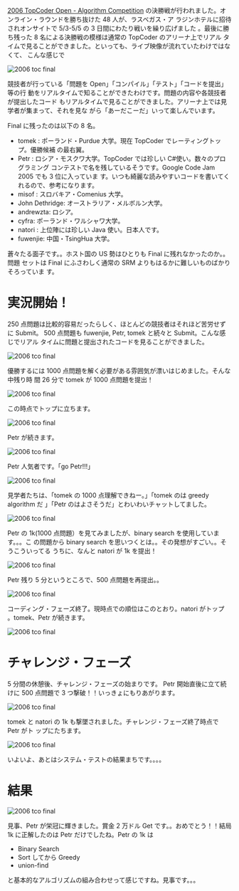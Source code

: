 <!--
date: 2006-05-07
slug: tco2006final
title: 2006 TopCoder Open Final Round
-->

[2006 TopCoder Open - Algorithm Competition](http://www.topcoder.com/tc?module=Static&d1=tournaments&d2=tco06&d3=alg_description)
の決勝戦が行われました。オンライン・ラウンドを勝ち抜けた 48 人が、ラスベガス・ア
ラジンホテルに招待されオンサイトで 5/3-5/5 の 3 日間にわたり戦いを繰り広げました
。最後に勝ち残った 8 名による決勝戦の模様は通常の TopCoder のアリーナ上でリアル
タイムで見ることができました。といっても、ライブ映像が流れていたわけではなくて、
こんな感じで

![2006 toc final](http://static.flickr.com/44/143378605_08950cdd11_o.png)

競技者が行っている「問題を Open」「コンパイル」「テスト」「コードを提出」等の行
動をリアルタイムで知ることができたわけです。問題の内容や各競技者が提出したコード
もリアルタイムで見ることができました。アリーナ上では見学者が集まって、それを見な
がら「あーだこーだ」いって楽しんでいます。

Final に残ったのは以下の 8 名。

- tomek : ポーランド・Purdue 大学。現在 TopCoder でレーティングトップ。優勝候補
  の最右翼。
- Petr : ロシア・モスクワ大学。TopCoder では珍しい C\#使い。数々のプログラミング
  コンテストで名を残しているそうです。Google Code Jam 2005 でも 3 位に入っていま
  す。いつも綺麗な読みやすいコードを書いてくれるので、参考になります。
- misof : スロバキア・Comenius 大学。
- John Dethridge: オーストラリア・メルボルン大学。
- andrewzta: ロシア。
- cyfra: ポーランド・ワルシャワ大学。
- natori : 上位陣には珍しい Java 使い。日本人です。
- fuwenjie: 中国・TsingHua 大学。

蒼々たる面子です。。ホスト国の US 勢はひとりも Final に残れなかったのか。。問題
セットは Final にふさわしく通常の SRM よりもはるかに難しいものばかりそろっていま
す。

# 実況開始！

250 点問題は比較的容易だったらしく、ほとんどの競技者はそれほど苦労せずに
Submit。 500 点問題も fuwenjie, Petr, tomek と続々と Submit。こんな感じでリアル
タイムに問題と提出されたコードを見ることができました。

![2006 tco final](http://static.flickr.com/51/143382049_7fb44ec2fd_o.png)

優勝するには 1000 点問題を解く必要がある雰囲気が漂いはじめました。そんな中残り時
間 26 分で tomek が 1000 点問題を提出！

![2006 tco final](http://static.flickr.com/54/143380229_903b8124f2_o.png)

この時点でトップに立ちます。

![2006 tco final](http://static.flickr.com/48/143380591_980e98ef5c_o.png)

Petr が続きます。

![2006 tco final](http://static.flickr.com/49/143383228_bb6a895f46_o.png)

Petr 人気者です。「go Petr!!!」

![2006 tco final](http://static.flickr.com/47/143383770_5dc1fffed3_o.png)

見学者たちは、「tomek の 1000 点理解できねー。」「tomek のは greedy algorithm だ
」「Petr のはよさそうだ」とわいわいチャットしてました。

![2006 tco final](http://static.flickr.com/48/143384405_45218e28b4_o.png)

Petr の 1k(1000 点問題）を見てみましたが、binary search を使用しています。。。こ
の問題から binary search を思いつくとは。。その発想がすごい。。そうこういってる
うちに、なんと natori が 1k を提出！

![2006 tco final](http://static.flickr.com/54/143386042_389c1b9fcf_o.png)

Petr 残り 5 分というところで、500 点問題を再提出。。

![2006 tco final](http://static.flickr.com/55/143387190_d16a5b2c2c_o.png)

コーディング・フェーズ終了。現時点での順位はこのとおり。natori がトップ
。tomek、Petr が続きます。

![2006 tco final](http://static.flickr.com/52/143387588_cb6ad21779_o.png)

# チャレンジ・フェーズ

5 分間の休憩後、チャレンジ・フェーズの始まりです。 Petr 開始直後に立て続けに 500
点問題で 3 つ撃破！！いっきょにもりあがります。

![2006 tco final](http://static.flickr.com/46/143388256_b99595593f_o.png)

tomek と natori の 1k も撃墜されました。チャレンジ・フェーズ終了時点で Petr がト
ップにたちます。

![2006 tco final](http://static.flickr.com/49/143389107_eea870cfaa_o.png)

いよいよ、あとはシステム・テストの結果まちです。。。。

# 結果

![2006 tco final](http://static.flickr.com/50/143390301_a35d55d1fe_o.png)

見事、Petr が栄冠に輝きました。賞金 2 万ドル Get です。。おめでとう！！結局 1k
に正解したのは Petr だけでしたね。Petr の 1k は

- Binary Search
- Sort してから Greedy
- union-find

と基本的なアルゴリズムの組み合わせって感じですね。見事です。。。
